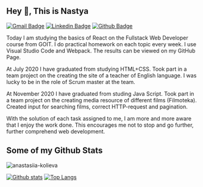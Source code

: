 ## Hey 👋, This is Nastya
[![Gmail Badge](https://img.shields.io/badge/-nastya1110@gmail.com-c14438?style=flat&logo=Gmail&logoColor=white&link=mailto:nastya1110@gmail.com)](mailto:nastya1110@gmail.com) 
[![Linkedin Badge](https://img.shields.io/badge/-anastasiiakolieva-0072b1?style=flat&logo=Linkedin&logoColor=white&link=https://www.linkedin.com/in/anastasiia-kolieva-0b6b38162/)](https://www.linkedin.com/in/anastasiia-kolieva-0b6b38162/) [![Github Badge](https://img.shields.io/badge/-anastasiiakolieva-grey?style=flat&logo=github&logoColor=white&link=https://github.com/anastasiia-kolieva)](https://github.com/anastasiia-kolieva) <p align='left'>Today I am studying the basics of React on the Fullstack Web Developer course from GOIT.
I do practical homework on each topic every week. I use Visual Studio Code and Webpack. The results can be viewed on my GitHub Page.

At July 2020 I have graduated from studying HTML+CSS.
Took part in a team project on the creating the site of a teacher of English language. I was lucky to be in the role of Scrum master at the team.

At November 2020 I have graduated from studing Java Script.
Took part in a team project on the creating media resource of different films (Filmoteka). Created input for searching films, correct HTTP-request and pagination.

With the solution of each task assigned to me, I am more and more aware that I enjoy the work done. This encourages me not to stop and go further, further comprehend web development.</p>
## Some of my Github Stats
<p align=left> <img src=https://komarev.com/ghpvc/?username=anastasiia-kolieva alt=anastasiia-kolieva /> </p>

[![Github stats](https://github-readme-stats.vercel.app/api?username=anastasiia-kolieva&show_icons=true&include_all_commits=true)](https://github.com/anastasiia-kolieva/github-readme-stats)
[![Top Langs](https://github-readme-stats.vercel.app/api/top-langs/?username=anastasiia-kolieva&layout=compact)](https://github.com/anastasiia-kolieva/github-readme-stats)
